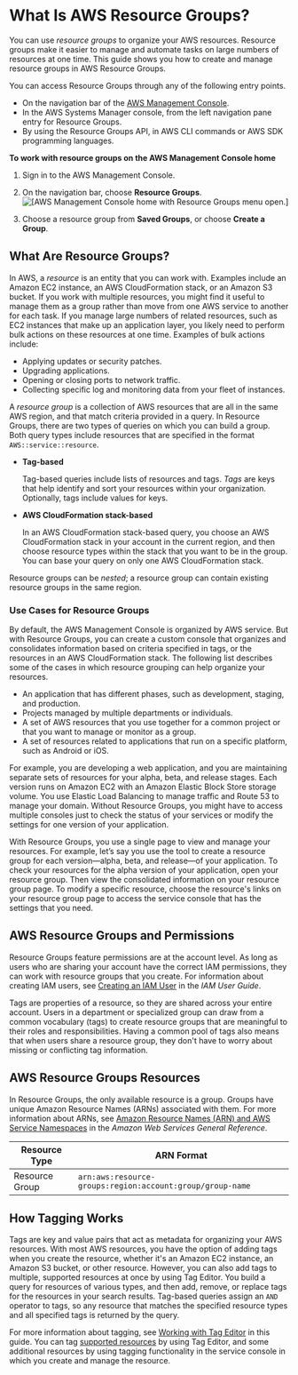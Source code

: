 # What Is AWS Resource Groups?<a name="welcome"></a>

You can use *resource groups* to organize your AWS resources\. Resource groups make it easier to manage and automate tasks on large numbers of resources at one time\. This guide shows you how to create and manage resource groups in AWS Resource Groups\.

You can access Resource Groups through any of the following entry points\.
+ On the navigation bar of the [AWS Management Console](https://console.aws.amazon.com/console/home)\.
+ In the AWS Systems Manager console, from the left navigation pane entry for Resource Groups\.
+ By using the Resource Groups API, in AWS CLI commands or AWS SDK programming languages\.

**To work with resource groups on the AWS Management Console home**

1. Sign in to the AWS Management Console\.

1. On the navigation bar, choose **Resource Groups**\.  
![\[AWS Management Console home with Resource Groups menu open.\]](http://docs.aws.amazon.com/ARG/latest/userguide/images/rg-entry-consolehome.png)

1. Choose a resource group from **Saved Groups**, or choose **Create a Group**\.

## What Are Resource Groups?<a name="resource-groups-intro"></a>

In AWS, a *resource* is an entity that you can work with\. Examples include an Amazon EC2 instance, an AWS CloudFormation stack, or an Amazon S3 bucket\. If you work with multiple resources, you might find it useful to manage them as a group rather than move from one AWS service to another for each task\. If you manage large numbers of related resources, such as EC2 instances that make up an application layer, you likely need to perform bulk actions on these resources at one time\. Examples of bulk actions include:
+ Applying updates or security patches\.
+ Upgrading applications\.
+ Opening or closing ports to network traffic\.
+ Collecting specific log and monitoring data from your fleet of instances\.

A *resource group* is a collection of AWS resources that are all in the same AWS region, and that match criteria provided in a query\. In Resource Groups, there are two types of queries on which you can build a group\. Both query types include resources that are specified in the format `AWS::service::resource`\.
+ **Tag\-based**

  Tag\-based queries include lists of resources and tags\. *Tags* are keys that help identify and sort your resources within your organization\. Optionally, tags include values for keys\.
+ **AWS CloudFormation stack\-based**

  In an AWS CloudFormation stack\-based query, you choose an AWS CloudFormation stack in your account in the current region, and then choose resource types within the stack that you want to be in the group\. You can base your query on only one AWS CloudFormation stack\.

Resource groups can be *nested*; a resource group can contain existing resource groups in the same region\.

### Use Cases for Resource Groups<a name="resource-groups-intro-usecases"></a>

By default, the AWS Management Console is organized by AWS service\. But with Resource Groups, you can create a custom console that organizes and consolidates information based on criteria specified in tags, or the resources in an AWS CloudFormation stack\. The following list describes some of the cases in which resource grouping can help organize your resources\.
+ An application that has different phases, such as development, staging, and production\.
+ Projects managed by multiple departments or individuals\.
+ A set of AWS resources that you use together for a common project or that you want to manage or monitor as a group\.
+ A set of resources related to applications that run on a specific platform, such as Android or iOS\.

For example, you are developing a web application, and you are maintaining separate sets of resources for your alpha, beta, and release stages\. Each version runs on Amazon EC2 with an Amazon Elastic Block Store storage volume\. You use Elastic Load Balancing to manage traffic and Route 53 to manage your domain\. Without Resource Groups, you might have to access multiple consoles just to check the status of your services or modify the settings for one version of your application\.

With Resource Groups, you use a single page to view and manage your resources\. For example, let’s say you use the tool to create a resource group for each version—alpha, beta, and release—of your application\. To check your resources for the alpha version of your application, open your resource group\. Then view the consolidated information on your resource group page\. To modify a specific resource, choose the resource's links on your resource group page to access the service console that has the settings that you need\.

## AWS Resource Groups and Permissions<a name="how-resourcegroups-works"></a>

Resource Groups feature permissions are at the account level\. As long as users who are sharing your account have the correct IAM permissions, they can work with resource groups that you create\. For information about creating IAM users, see [Creating an IAM User](https://docs.aws.amazon.com/IAM/latest/UserGuide/Using_SettingUpUser.html) in the *IAM User Guide*\.

Tags are properties of a resource, so they are shared across your entire account\. Users in a department or specialized group can draw from a common vocabulary \(tags\) to create resource groups that are meaningful to their roles and responsibilities\. Having a common pool of tags also means that when users share a resource group, they don't have to worry about missing or conflicting tag information\.

## AWS Resource Groups Resources<a name="resourcegroups-arns"></a>

In Resource Groups, the only available resource is a group\. Groups have unique Amazon Resource Names \(ARNs\) associated with them\. For more information about ARNs, see [Amazon Resource Names \(ARN\) and AWS Service Namespaces](https://docs.aws.amazon.com/general/latest/gr/aws-arns-and-namespaces.html) in the *Amazon Web Services General Reference*\.


|  Resource Type  |  ARN Format  | 
| --- | --- | 
|  Resource Group  |  `arn:aws:resource-groups:region:account:group/group-name`  | 

## How Tagging Works<a name="how-tagging-works"></a>

Tags are key and value pairs that act as metadata for organizing your AWS resources\. With most AWS resources, you have the option of adding tags when you create the resource, whether it's an Amazon EC2 instance, an Amazon S3 bucket, or other resource\. However, you can also add tags to multiple, supported resources at once by using Tag Editor\. You build a query for resources of various types, and then add, remove, or replace tags for the resources in your search results\. Tag\-based queries assign an `AND` operator to tags, so any resource that matches the specified resource types and all specified tags is returned by the query\.

For more information about tagging, see [Working with Tag Editor](tag-editor.md) in this guide\. You can tag [supported resources](supported-resources.md) by using Tag Editor, and some additional resources by using tagging functionality in the service console in which you create and manage the resource\.